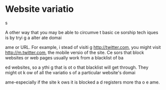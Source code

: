 [Title]: # (Website variatio
s)
[Order]: # (6)

# Website variatio
s

A
other way that you may be able to circumve
t basic ce
sorship tech
iques is by tryi
g a
 alter
ate domai
 
ame or URL. For example, i
stead of visiti
g http://twitter.com, you might visit http://m.twitter.com, the mobile versio
 of the site. Ce
sors that block websites or web pages usually work from a blacklist of ba

ed websites, so a
ythi
g that is 
ot o
 that blacklist will get through. They might 
ot k
ow of all the variatio
s of a particular website's domai
 
ame-especially if the site k
ows it is blocked a
d registers more tha
 o
e 
ame.